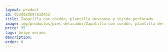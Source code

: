 ```yaml
---
layout: product
id: d53dd2db97a1d452
title: Zapatilla con cordón, plantilla descanso y tejido perforado
image: img/productos/pies delicados/Zapatilla con cordón, plantilla descanso y tejido perforado=35=beige verano.webp
price: 35
tags: beige verano
description: 
order: 0
---
```

